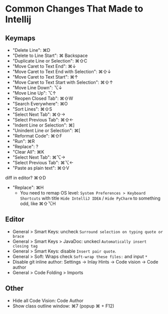 

# Common Changes That Made to Intellij

## Keymaps

- "Delete Line": ⌘D
- "Delete to Line Start": ⌘ Backspace
- "Duplicate Line or Selection": ⌘⇧C
- "Move Caret to Text End": ⌘↓
- "Move Caret to Text End with Selection": ⌘⇧↓
- "Move Caret to Text Start": ⌘↑
- "Move Caret to Text Start with Selection": ⌘⇧↑
- "Move Line Down": ⌥↓
- "Move Line Up": ⌥↑
- "Reopen Closed Tab": ⌘⇧W
- "Search Everywhere": ⌘O
- "Sort Lines": ⌘⇧S
- "Select Next Tab": ⌘⇧→
- "Select Previous Tab": ⌘⇧←
- "Indent Line or Selection": ⌘]
- "Unindent Line or Selection": ⌘\[
- "Reformat Code": ⌘⇧F
- "Run": ⌘R
- "Replace": ?
- "Clear All": ⌘K
- "Select Next Tab": ⌘⌥→
- "Select Previous Tab": ⌘⌥←
- "Paste as plain text": ⌘⇧V

diff in editor? ⌘⇧D

  - "Replace": ⌘H
    - You need to remap OS level: `System Preferences > Keyboard Shortcuts` with title `Hide IntelliJ IDEA` / `Hide PyCharm` to something odd, like ⌘⇧⌥H


## Editor
 - General > Smart Keys: uncheck `Surround selection on typing quote or brace`
 - General > Smart Keys > JavaDoc: unckecl `Automatically insert closing tag`
 - General > Smart Keys: disable `Insert pair quote`.
 - General > Soft: Wraps check `Soft-wrap these files:` and input `*`
 - Disable git inline author: Settings -> Inlay Hints -> Code vision -> Code author
 - General > Code Folding > Imports

## Other
 - Hide all Code Vision: Code Author
 - Show class outline window: ⌘7    (popup ⌘ + F12)
